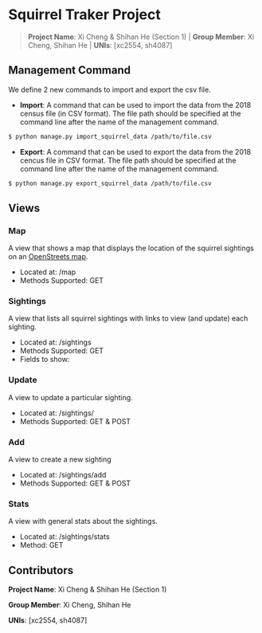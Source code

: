 # Squirrel Traker Project
> **Project Name**: Xi Cheng & Shihan He (Section 1) | **Group Member**: Xi Cheng, Shihan He | **UNIs**: [xc2554, sh4087]

## Management Command
We define 2 new commands to import and export the csv file. 

- **Import**: A command that can be used to import the data from the 2018 census file (in CSV format). The file path should be specified at the command line after the name of the management command.

```bash
$ python manage.py import_squirrel_data /path/to/file.csv
```

- **Export**: A command that can be used to export the data from the 2018 cencus file in CSV format. The file path should be specified at the command line after the name of the management command. 

```bash
$ python manage.py export_squirrel_data /path/to/file.csv
```

## Views
### Map
A view that shows a map that displays the location of the squirrel sightings on an [OpenStreets map](https://www.openstreetmap.org/about/).
-	Located at: /map
-	Methods Supported: GET

### Sightings
A view that lists all squirrel sightings with links to view (and update) each sighting. 
-	Located at: /sightings
-	Methods Supported: GET
-	Fields to show:

### Update
A view to update a particular sighting. 
-	Located at: /sightings/<unique-squirrel-id>
-	Methods Supported: GET & POST

### Add
A view to create a new sighting
-	Located at: /sightings/add
-	Methods Supported: GET & POST

### Stats
A view with general stats about the sightings. 
-	Located at: /sightings/stats
-	Method: GET

## Contributors
**Project Name**: Xi Cheng & Shihan He (Section 1)

**Group Member**: Xi Cheng, Shihan He

**UNIs**: [xc2554, sh4087]
